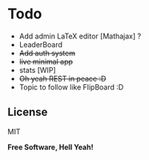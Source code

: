 

# Todo

 - Add admin LaTeX editor [Mathajax] ?
 - LeaderBoard
 - <s>Add auth system </s>
 - <s>live minimal app</s>
 - stats [WIP] 
 - <s> Oh yeah REST in peace :D </s>
 - Topic to follow like FlipBoard :D
 
License
----

MIT


**Free Software, Hell Yeah!**
